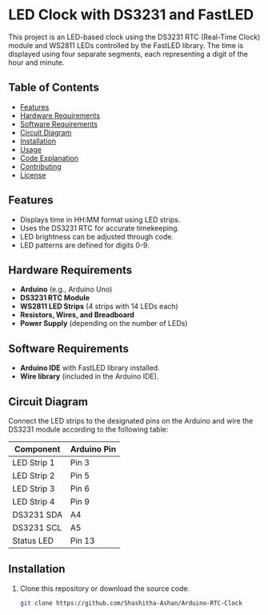# LED Clock with DS3231 and FastLED

This project is an LED-based clock using the DS3231 RTC (Real-Time Clock) module and WS2811 LEDs controlled by the FastLED library. The time is displayed using four separate segments, each representing a digit of the hour and minute.

## Table of Contents

- [Features](#features)
- [Hardware Requirements](#hardware-requirements)
- [Software Requirements](#software-requirements)
- [Circuit Diagram](#circuit-diagram)
- [Installation](#installation)
- [Usage](#usage)
- [Code Explanation](#code-explanation)
- [Contributing](#contributing)
- [License](#license)

## Features

- Displays time in HH:MM format using LED strips.
- Uses the DS3231 RTC for accurate timekeeping.
- LED brightness can be adjusted through code.
- LED patterns are defined for digits 0-9.

## Hardware Requirements

- **Arduino** (e.g., Arduino Uno)
- **DS3231 RTC Module**
- **WS2811 LED Strips** (4 strips with 14 LEDs each)
- **Resistors, Wires, and Breadboard**
- **Power Supply** (depending on the number of LEDs)

## Software Requirements

- **Arduino IDE** with FastLED library installed.
- **Wire library** (included in the Arduino IDE).

## Circuit Diagram

Connect the LED strips to the designated pins on the Arduino and wire the DS3231 module according to the following table:

| Component      | Arduino Pin |
|----------------|-------------|
| LED Strip 1    | Pin 3       |
| LED Strip 2    | Pin 5       |
| LED Strip 3    | Pin 6       |
| LED Strip 4    | Pin 9       |
| DS3231 SDA     | A4          |
| DS3231 SCL     | A5          |
| Status LED     | Pin 13      |

## Installation

1. Clone this repository or download the source code.
   ```sh
   git clone https://github.com/Shashitha-Ashan/Arduino-RTC-Clock
